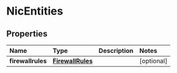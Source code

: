 # NicEntities

## Properties

| Name | Type | Description | Notes |
| :--- | :--- | :--- | :--- |
| **firewallrules** | [**FirewallRules**](firewallrules.md) |  | \[optional\] |

